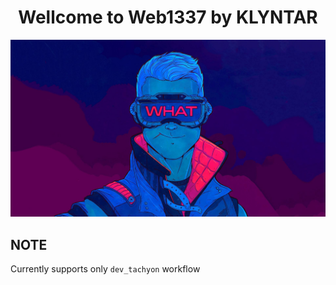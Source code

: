 <div align="center">

# <b>Wellcome to Web1337 by KLYNTAR</b>


<img src="./main.jpg">

</div>

## NOTE

Currently supports only <code>dev_tachyon</code> workflow
